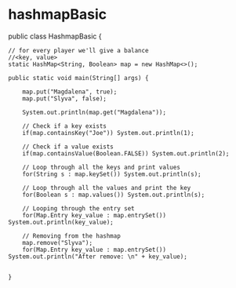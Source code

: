 # hashmapBasic

public class HashmapBasic {

    // for every player we'll give a balance
    //<key, value>
    static HashMap<String, Boolean> map = new HashMap<>();

    public static void main(String[] args) {

        map.put("Magdalena", true);
        map.put("Slyva", false);

        System.out.println(map.get("Magdalena"));

        // Check if a key exists
        if(map.containsKey("Joe")) System.out.println(1);

        // Check if a value exists
        if(map.containsValue(Boolean.FALSE)) System.out.println(2);

        // Loop through all the keys and print values
        for(String s : map.keySet()) System.out.println(s);

        // Loop through all the values and print the key
        for(Boolean s : map.values()) System.out.println(s);

        // Looping through the entry set
        for(Map.Entry key_value : map.entrySet()) System.out.println(key_value);

        // Removing from the hashmap
        map.remove("Slyva");
        for(Map.Entry key_value : map.entrySet()) System.out.println("After remove: \n" + key_value);


    }
